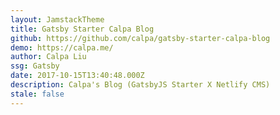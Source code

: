 ```yaml
---
layout: JamstackTheme
title: Gatsby Starter Calpa Blog
github: https://github.com/calpa/gatsby-starter-calpa-blog
demo: https://calpa.me/
author: Calpa Liu
ssg: Gatsby
date: 2017-10-15T13:40:48.000Z
description: Calpa's Blog (GatsbyJS Starter X Netlify CMS)
stale: false
---
```

